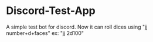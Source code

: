# Discord-Test-App
A simple test bot for discord.
Now it can roll dices using "jj number+d+faces" ex: "jj 2d100"
